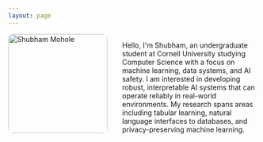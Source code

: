 ```yaml
---
layout: page
---
```


<div style="display: flex; align-items: flex-start; gap: 30px; margin-bottom: 30px;">
  <img src="{{ '/assets/portrait.jpg' | relative_url }}" alt="Shubham Mohole" style="width: 200px; height: 200px; object-fit: cover; border-radius: 10px; flex-shrink: 0;">
  <div>
    <p>Hello, I'm Shubham, an undergraduate student at Cornell University studying Computer Science with a focus on machine learning, data systems, and AI safety. I am interested in developing robust, interpretable AI systems that can operate reliably in real-world environments. My research spans areas including tabular learning, natural language interfaces to databases, and privacy-preserving machine learning.</p>
  </div>
</div>
